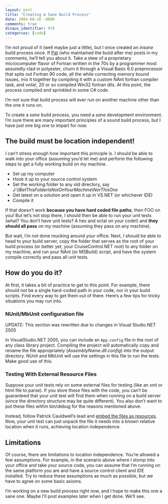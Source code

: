 ```yaml
---
layout: post
title: "Creating A Sane Build Process"
date: 2004-08-26 -0800
comments: true
disqus_identifier: 978
categories: [code]
---
```

I’m not proud of it (well maybe just a little), but I once created an
*insane* build process once. If
[Pat](http://www.patrickgannon.net/ "Patrick Gannon") (who maintained
the build after me) posts in my comments, he’ll tell you about it. Take
a stew of a proprietary microcomputer flavor of Fortran written in the
70s by a programmer most assuredly clad in polyester, churn it through a
Visual Basic 6.0 preprocessor that spits out Fortran 90 code, all the
while correcting memory bound issues, mix it together by compiling it
with a custom NAnt fortran compiler task, and voila!, 20 or so compiled
Win32 fortran dlls. At this point, the process compiled and sprinkled in
some C\# code.

I’m not sure that build process will ever run on another machine other
than the one it runs on.

To create a *sane* build process, you need a *sane* development
environment. I’m sure there are many important principles of a sound
build process, but I have just one big one to impart for now.

The build must be location independent!
---------------------------------------

I can’t stress enough how important this principle is. I should be able
to walk into your office (assuming you’d let me) and perform the
following steps to get a fully working build on my machine.

-   Set up my computer
-   Hook it up to your source control system
-   Set the working folder to any old directory, say
    *J:\\IBetThisFolderIsNotOnYourMachine\\NorThisOne*
-   Get latest on a solution and open it up in VS.NET (or whichever IDE)
-   Compile it

If that doesn’t work **because you have hard coded file paths**, then
FOO on you! But let’s not stop there, I should then be able to run your
unit tests (what? You don’t have unit tests? A hex and octal on your
code!) and **they should all pass** on my machine (assuming they pass on
any machine).

But wait, I’m not done mucking around your office. Next, I should be
able to head to your build server, copy the folder that serves as the
root of your build process (or better yet, your CruiseControl.NET root)
to any folder on my machine, and run your NAnt (or MSBuild) script, and
have the system compile correctly and pass all unit tests.

How do you do it?
-----------------

At first, it takes a bit of practice to get to this point. For example,
there should not be a single hard-coded path in your code, nor in your
build scripts. Find every way to get them out of there. Here’s a few
tips for tricky situations you may run into.

### NUnit/MbUnit configuration file

UPDATE: This section was rewritten due to changes in Visual Studio.NET
2005

In VisualStudio.NET 2005, you can include an `App.config` file in the
root of any class library project. Compiling the project will
automatically copy and rename the file appropriately
(*AssemblyName.dll.config*) into the output directory. NUnit and MbUnit
will use the settings in this file to run the tests. Make good use of
this.

### Testing With External Resource Files

Suppose your unit tests rely on some external files for testing (like an
xml or html file to parse). If you store these files with the code, you
can’t be guaranteed that your unit test will find them when running on a
build server (since the directory structure may be quite different). You
also don’t want to put these files within bin/debug for the reasons
mentioned above.

Instead, follow Patrick Cauldwell’s lead and [embed the files as
resources](http://www.cauldwell.net/patrick/blog/PermaLink,guid,e9a1451b-108c-4da7-8be9-2b6c2316f7b1.aspx).
Now, your unit test can just unpack the file it needs into a known
relative location when it runs, achieving location independence.

Limitations
-----------

Of course, there are limitations to location independence. You’re
allowed a few assumptions. For example, in the scenario above where I
stomp into your office and take your source code, you can assume that
I’m running on the same platform you are and have a source control
client and IDE installed. Try to reduce these assumptions as much as
possible, but we have to agree on some basic axioms.

I’m working on a new build process right now, and I hope to make this
one a sane one. Maybe I’ll post examples later when I get done. We’ll
see.

